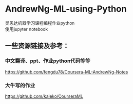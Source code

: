 AndrewNg-ML-using-Python
====
吴恩达机器学习课程编程作业python   
使用jupyter notebook      


一些资源链接及参考：
----
### 中文翻译、ppt、作业python代码等等
https://github.com/fengdu78/Coursera-ML-AndrewNg-Notes
### 大牛写的作业
https://github.com/kaleko/CourseraML

